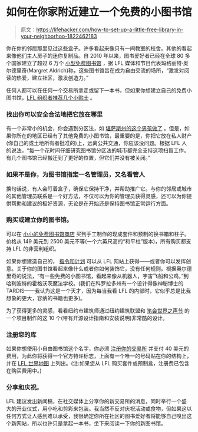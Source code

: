 # 如何在你家附近建立一个免费的小图书馆

> 原文：<https://lifehacker.com/how-to-set-up-a-little-free-library-in-your-neighborhoo-1822462183>

你在你的邻居那里见过这些盒子。许多看起来像只有一间教室的校舍。其他的看起来像他们主人房子的迷你复制品。自 2010 年以来，图书爱好者已经在全球 80 多个国家建立了超过 6 万个 [小型免费图书馆](https://littlefreelibrary.org/) ，据 LFL 媒体和节目代表玛格丽特·奥尔德里奇(Margret Aldrich)称，这些图书馆旨在成为自由交流的场所，“激发对阅读的热爱，建立社区，激发创造力。”



任何人都可以在任何一个交易所拿走或留下一本书，但如果你想建立自己的免费小图书馆，[LFL 组织者推荐几个小贴士](https://littlefreelibrary.org/start/) 。

### **找出你可以安全合法地把它放在哪里**

有一个非常小的机会，你会遇到分区法，如 [堪萨斯州的这个男孩做了](http://thelead.blogs.cnn.com/2014/07/04/boy-fights-to-save-his-library/) 。但是，如果你所在的地区已经有了其他免费的小图书馆，最重要的是，你把它放在私人财产(你自己的或土地所有者批准的)上，远离公共交通，你应该没问题。根据 LFL 人的说法，“每一个花时间仔细研究图书馆分区法的城市都完全支持这项扫盲工作。有几个图书馆已经搬迁到了更好的位置，但它们并没有被关闭。”

### **如果不是你，为图书馆指定一名管理员，又名看管人**

换句话说，有人会盯着盒子，确保它保持干净，并帮助推广它。与你的邻居或城市的其他管理员联系是一个好方法，不仅可以为你的管理员获得灵感，还可以为你提供帮助和建议的极好资源，无论是在开始还是保持图书馆正常运行方面。

### 购买或建立你的图书馆。

可以在 [小小的免费图书馆商店](https://littlefreelibrary.myshopify.com/) 买到手工制作的现成套件和预制的换书箱和柱子。价格从 149 美元到 2500 美元不等(一个六英尺高的“和平柱”版本)，所有购买都支持 LFL 的非营利组织。

如果你想建造自己的， [指令和计划](https://littlefreelibrary.org/build/) 可以从 LFL 网站上获得——或者你可以发挥创意。关于你的图书馆看起来像什么或者你如何装饰它，没有任何规则。根据奥尔德里奇的说法，“有一些免费的小图书馆，看起来像从机器人，宇宙飞船和公鸡，”到哈利波特的霍格沃茨魔法学校。(我们在科罗拉多州有一个设计得像神秘博士的 TARDIS——我认为这是一个天才，因为每当我看 LFL 的内部时，它似乎总是比我想象的更大，容纳的书籍也更多)。

为了获得更多的灵感，看看纽约市建筑师通过纽约建筑联盟和 [笔会世界之声节](https://pen.org/world-voices-festival/) 的一个项目制作的这 10 个(带有开源设计指南和安装说明)非常酷的设计。

### **注册您的库**

如果你想使用小自由图书馆这个名字，你必须 [注册你的交易所](https://littlefreelibrary.myshopify.com/collections/charter-signs) 并支付 40 美元的费用，为此你将获得一个官方特许标志，上面有一个唯一的号码贴在你的结构上，并在 [LFL 世界地图](https://littlefreelibrary.org/ourmap/) 上列出。(注:如果您从 LFL 购买套件或预制盒，注册费已包含在购买费用中。)

### 分享和庆祝。

LFL 建议发出新闻稿，在社交媒体上分享你的新交易所的消息，同时举行一个盛大的开业仪式，用小吃和剪彩来包装。我当然不反对庆祝活动或食物，但如果这以任何方式让人感到难以承受，我很确定你所在社区的图书爱好者将能够自己嗅出这个新网站，所以也许只是拿起一本书，坐下来阅读一下你的新图书馆。